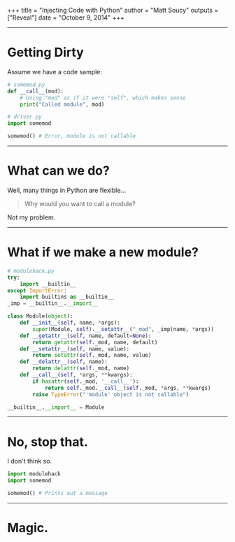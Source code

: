 +++
title = "Injecting Code with Python"
author = "Matt Soucy"
outputs = ["Reveal"]
date = "October 9, 2014"
+++

---

# Getting Dirty

Assume we have a code sample:

```python
# somemod.py
def __call__(mod):
	# Using "mod" as if it were "self", which makes sense
	print("Called module", mod)
```

```python
# driver.py
import somemod

somemod() # Error, module is not callable
```

---

# What can we do?

Well, many things in Python are flexible...

> Why would you want to call a module?

Not my problem.

---

# What if we make a new module?

```python
# modulehack.py
try:
    import __builtin__
except ImportError:
    import builtins as __builtin__
_imp = __builtin__.__import__

class Module(object):
    def __init__(self, name, *args):
        super(Module, self).__setattr__("_mod", _imp(name, *args))
    def __getattr__(self, name, default=None):
        return getattr(self._mod, name, default)
    def __setattr__(self, name, value):
        return setattr(self._mod, name, value)
    def __delattr__(self, name):
        return delattr(self._mod, name)
    def __call__(self, *args, **kwargs):
        if hasattr(self._mod, '__call__'):
            return self._mod.__call__(self._mod, *args, **kwargs)
        raise TypeError("'module' object is not callable")

__builtin__.__import__ = Module

```

---

# No, stop that.

I don't think so.

```python
import modulehack
import somemod

somemod() # Prints out a message
```

---

# Magic.
